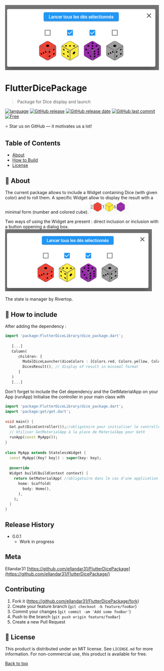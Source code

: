 <div align="center">
<img src="doc/images/modal_view.png" alt="Mon logo" width="1000"/>
</div>

# FlutterDicePackage 
> Package for Dice display and launch 

[![language](https://img.shields.io/badge/language-flutter-blue)](#)
[![GitHub release](https://img.shields.io/github/v/release/ellandar31/FlutterDicePackage)](#)
[![GitHub release date](https://img.shields.io/github/release-date/ellandar31/FlutterDicePackage)](#)
[![GitHub last commit](https://img.shields.io/github/last-commit/ellandar31/FlutterDicePackage)](#)
[![Free](https://img.shields.io/badge/free_for_non_commercial_use-brightgreen)](#-license)

⭐ Star us on GitHub — it motivates us a lot!

## Table of Contents
- [About](#-about)
- [How to Build](#-how-to-build)
- [License](#-license)


## 🚀 About

The current package allows to include a Widget containing Dice (with given color) and to roll them. 
A specific Widget allow to display the result with a minimal form (number and colored cube). 
![dialog view](doc/images/result_view.png)

Two ways of using the Widget are present : direct inclusion or inclusion with a button oppening a dialog box. 
![Result](doc/images/modal_view.png)

The state is manager by Rivertop. 



## 📝 How to include

After adding the dependency :

```dart
import 'package:FlutterDiceLibrary/dice_package.dart';

   [...]
   Column(
      children: [
        ModalDiceLauncher(diceColors : [Colors.red, Colors.yellow, Colors.purple,  Colors.grey]), //inclusion via modal view
        DicesResult(), // display of result in minimal format 
      ]
   )
   [...]

```

Don't forget to include the Get dependency and the GetMaterialApp on your App (runApp)
Initialise the controller in your main class with 

```dart
import 'package:FlutterDiceLibrary/dice_package.dart';
import 'package:get/get.dart';

void main() {
  Get.put(DiceController());//obligatoire pour initialiser le controller
  // Utiliser GetMaterialApp à la place de MaterialApp pour GetX
  runApp(const MyApp());
}

class MyApp extends StatelessWidget {
  const MyApp({Key? key}) : super(key: key);

  @override
  Widget build(BuildContext context) {
    return GetMaterialApp( //obligatoire dans le cas d'une application avec GetX
      home: Scaffold(
        body: Home(),
      ),
    );
  }
}
```

## Release History

* 0.0.1
    * Work in progress

## Meta

Ellandar31
[https://github.com/ellandar31/FlutterDicePackage](https://github.com/ellandar31/FlutterDicePackage/)

## Contributing

1. Fork it (<https://github.com/ellandar31/FlutterDicePackage/fork>)
2. Create your feature branch (`git checkout -b feature/fooBar`)
3. Commit your changes (`git commit -am 'Add some fooBar'`)
4. Push to the branch (`git push origin feature/fooBar`)
5. Create a new Pull Request

## 📃 License

This product is distributed under an MIT license. See ``LICENSE.md`` for more information.
For non-commercial use, this product is available for free.

[Back to top](#top)
